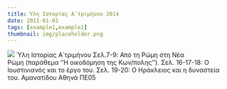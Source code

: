 ```yaml
---
title: Ύλη Ιστορίας Α΄τριμήνου 2014
date: 2011-01-01
tags: [example1,example2]
thumbnail: img/placeholder.png
---
```

![](http://1.bp.blogspot.com/-fAiENGbaxow/VFn_IeS90hI/AAAAAAAAAGk/pht7LCZ7PVY/s1600/istoria.jpg) 
Ύλη Ιστορίας Α΄τριμήνου 
Σελ.7-9: Από τη Ρώμη στη Νέα Ρώμη (παράθεμα ‘’Η οικοδόμηση της Κων/πολης’’). 
Σελ. 16-17-18: Ο Ιουστινιανός και το έργο του. 
Σελ. 19-20: Ο Ηράκλειος και η δυναστεία του. 
Αμανατίδου Αθηνά ΠΕ05
